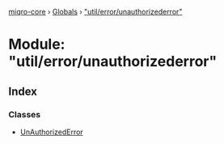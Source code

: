 [miqro-core](../README.md) › [Globals](../globals.md) › ["util/error/unauthorizederror"](_util_error_unauthorizederror_.md)

# Module: "util/error/unauthorizederror"

## Index

### Classes

* [UnAuthorizedError](../classes/_util_error_unauthorizederror_.unauthorizederror.md)
